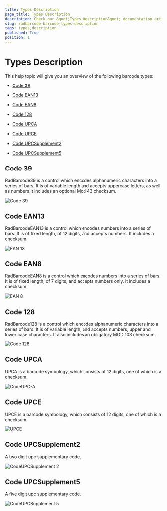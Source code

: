 ```yaml
---
title: Types Description
page_title: Types Description
description: Check our &quot;Types Description&quot; documentation article for the RadBarcode WPF control.
slug: radbarcode-barcode-types-description
tags: types,description
published: True
position: 1
---
```


# Types Description


This help topic will give you an overview of the following barcode types:

* [Code 39](#Code_39)

* [Code EAN13](#Code_EAN13)

* [Code EAN8](#Code_EAN8)

* [Code 128](#Code_128)

* [Code UPCA](#Code_UPCA)

* [Code UPCE](#Code_UPCE)

* [Code UPCSupplement2](#Code_UPCSupplement2)

* [Code UPCSupplement5](#Code_UPCSupplement5)

## Code 39

RadBarcode39 is a control which encodes alphanumeric characters into a series of bars. It is of variable length and accepts uppercase letters, as well as numbers.It includes an optional Mod 43 checksum. 

![Code 39](images/RadBarcode_code39.PNG)

## Code EAN13

RadBarcodeEAN13 is a control which encodes numbers into a series of bars. It is of fixed length, of 12 digits, and accepts numbers. It includes a checksum.

![EAN 13](images/RadBarcode_EAN13.PNG)

## Code EAN8

RadBarcodeEAN8 is a control which encodes numbers into a series of bars. It is of fixed length, of 7 digits, and accepts numbers only. It includes a checksum

![EAN 8](images/RadBarcode_EAN8.PNG)

## Code 128

RadBarcode128 is a control which encodes alphanumeric characters into a series of bars. It is of variable  length, and accepts numbers, upper and lower case characters. It also includes an obligatory MOD 103 checksum.

![Code 128](images/RadBarcode_code128.PNG)

## Code UPCA

UPCA is a barcode symbology, which consists of 12 digits, one of which is a checksum.

![CodeUPC-A](images/RadBarcode_UPC_A.PNG)

## Code UPCE

UPCE is a barcode symbology, which consists of 12 digits, one of which is a checksum.

![UPCE](images/RadBarcode_UPC_E.PNG)

## Code UPCSupplement2

A two digit upc supplementary code.

![CodeUPCSupplement 2](images/RadBarcode_CodeUPCSupplement2.PNG)

## Code UPCSupplement5

A five digit upc supplementary code.

![CodeUPCSupplement 5](images/RadBarcode_CodeUPCSupplement5.PNG)
